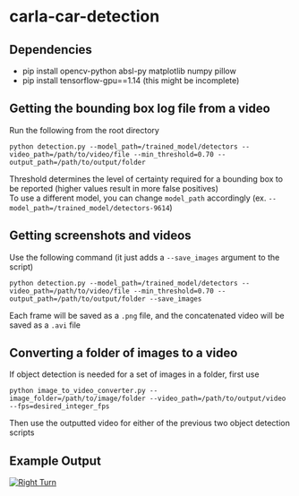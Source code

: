 # carla-car-detection

## Dependencies ##
* pip install opencv-python absl-py matplotlib numpy pillow
* pip install tensorflow-gpu==1.14
(this might be incomplete)

## Getting the bounding box log file from a video ##
Run the following from the root directory
```
python detection.py --model_path=/trained_model/detectors --video_path=/path/to/video/file --min_threshold=0.70 --output_path=/path/to/output/folder
```

Threshold determines the level of certainty required for a bounding box to be reported (higher values result in more false positives) \
To use a different model, you can change `model_path` accordingly (ex. `--model_path=/trained_model/detectors-9614`)

## Getting screenshots and videos ##
Use the following command (it just adds a `--save_images` argument to the script)
```
python detection.py --model_path=/trained_model/detectors --video_path=/path/to/video/file --min_threshold=0.70 --output_path=/path/to/output/folder --save_images
```
Each frame will be saved as a `.png` file, and the concatenated video will be saved as a `.avi` file

## Converting a folder of images to a video ##
If object detection is needed for a set of images in a folder, first use 
```
python image_to_video_converter.py --image_folder=/path/to/image/folder --video_path=/path/to/output/video --fps=desired_integer_fps
```
Then use the outputted video for either of the previous two object detection scripts

## Example Output ##
[![Right Turn](https://img.youtube.com/vi/yQ0sntd1y8k/0.jpg)](https://www.youtube.com/watch?v=yQ0sntd1y8k)
